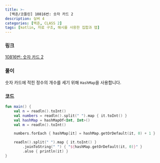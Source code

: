 ```yaml
---
title: >-
  [백준/코틀린] 10816번: 숫자 카드 2
description: 실버 4
categories: [백준, CLASS 2]
tags: [kotlin, 자료 구조, 해시를 사용한 집합과 맵]
---
```


### 링크
[10816번: 숫자 카드 2](https://www.acmicpc.net/problem/10816)

### 풀이
숫자 카드에 적힌 정수의 개수를 세기 위해 `HashMap`을 사용합니다.

### 코드
```kotlin
fun main() {
    val n = readln().toInt()
    val numbers = readln().split(" ").map { it.toInt() }
    val hashMap = hashMapOf<Int, Int>()
    val m = readln().toInt()

    numbers.forEach { hashMap[it] = hashMap.getOrDefault(it, 0) + 1 }

    readln().split(" ").map { it.toInt() }
        .joinToString(" ") { "${hashMap.getOrDefault(it, 0)}" }
        .also { println(it) }
}

```

